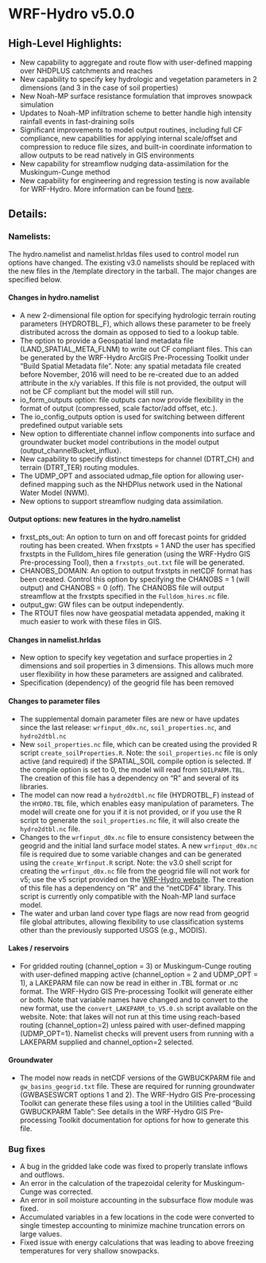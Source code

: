# WRF-Hydro v5.0.0

## High-Level Highlights:
- New capability to aggregate and route flow with user-defined mapping over NHDPLUS catchments and reaches
- New capability to specify key hydrologic and vegetation parameters in 2 dimensions (and 3 in the case of soil properties)
- New Noah-MP surface resistance formulation that improves snowpack simulation
- Updates to Noah-MP infiltration scheme to better handle high intensity rainfall events in fast-draining soils
- Significant improvements to model output routines, including full CF compliance, new capabilities for applying internal scale/offset and compression to reduce file sizes, and built-in coordinate information to allow outputs to be read natively in GIS environments
- New capability for streamflow nudging data-assimilation for the Muskingum-Cunge method
- New capability for engineering and regression testing is now available for WRF-Hydro. More information can be found [here](tests/README.md).

## Details:
### Namelists:
The hydro.namelist and namelist.hrldas files used to control model run options have changed.  The existing v3.0 namelists should be replaced with the new files in the /template directory in the tarball.  The major changes are specified below.

#### Changes in hydro.namelist
- A new 2-dimensional file option for specifying hydrologic terrain routing parameters (HYDROTBL_F), which allows these parameter to be freely distributed across the domain as opposed to tied to a lookup table.
- The option to provide a Geospatial land metadata file (LAND_SPATIAL_META_FLNM) to write out CF compliant files.  This can be generated by the WRF-Hydro ArcGIS Pre-Processing Toolkit under “Build Spatial Metadata file”. Note: any spatial metadata file created before November, 2016 will need to be re-created due to an added attribute in the x/y variables.  If this file is not provided, the output will not be CF compliant but the model will still run.
- io_form_outputs option: file outputs can now provide flexibility in the format of output (compressed, scale factor/add offset, etc.). 
- The io_config_outputs option is used for switching between different predefined output variable sets
- New option to differentiate channel inflow components into surface and groundwater bucket model contributions in the model output (output_channelBucket_influx).
- New capability to specify distinct timesteps for channel (DTRT_CH) and terrain (DTRT_TER) routing modules.
- The UDMP_OPT and associated udmap_file option for allowing user-defined mapping such as the NHDPlus network used in the National Water Model (NWM).
- New options to support streamflow nudging data assimilation.

#### Output options: new features in the hydro.namelist
- frxst_pts_out: An option to turn on and off forecast points for gridded routing has been created.  When frxstpts = 1 AND the user has specified frxstpts in the Fulldom_hires file generation (using the WRF-Hydro GIS Pre-processing Tool), then a `frxstpts_out.txt` file will be generated.  
- CHANOBS_DOMAIN: An option to output frxstpts in netCDF format has been created.  Control this option by specifying the CHANOBS = 1 (will output) and CHANOBS = 0 (off).  The CHANOBS file will output streamflow at the frxstpts specified in the `Fulldom_hires.nc` file.
- output_gw: GW files can be output independently. 
- The RTOUT files now have geospatial metadata appended, making it much easier to work with these files in GIS.  

#### Changes in namelist.hrldas
- New option to specify key vegetation and surface properties in 2 dimensions and soil properties in 3 dimensions. This allows much more user flexibility in how these parameters are assigned and calibrated.
- Specification (dependency) of the geogrid file has been removed

#### Changes to parameter files
- The supplemental domain parameter files are new or have updates since the last release: `wrfinput_d0x.nc`, `soil_properties.nc`, and `hydro2dtbl.nc` 
- New `soil_properties.nc` file, which can be created using the provided R script `create_soilProperties.R`.  Note: the `soil_properties.nc` file is only active (and required) if the SPATIAL_SOIL compile option is selected.  If the compile option is set to 0, the model will read from `SOILPARM.TBL`. The creation of this file has a dependency on “R” and several of its libraries. 
- The model can now read a `hydro2dtbl.nc` file (HYDROTBL_F) instead of the `HYDRO.TBL` file, which enables easy manipulation of parameters.  The model will create one for you if it is not provided, or if you use the R script to generate the `soil_properties.nc` file, it will also create the `hydro2dtbl.nc` file. 
- Changes to the `wrfinput_d0x.nc` file to ensure consistency between the geogrid and the initial land surface model states. A new `wrfinput_d0x.nc` file is required due to some variable changes and can be generated using the `create_Wrfinput.R` script. Note: the v3.0 shell script for creating the `wrfinput_d0x.nc` file from the geogrid file will not work for v5; use the v5 script provided on the [WRF-Hydro website](https://ral.ucar.edu/projects/wrf_hydro/pre-processing-tools).  The creation of this file has a dependency on “R” and the “netCDF4” library. This script is currently only compatible with the Noah-MP land surface model.
- The water and urban land cover type flags are now read from geogrid file global attributes, allowing flexibility to use classification systems other than the previously supported USGS (e.g., MODIS).

#### Lakes / reservoirs
- For gridded routing (channel_option = 3) or Muskingum-Cunge routing with user-defined mapping active (channel_option = 2 and UDMP_OPT = 1), a LAKEPARM file can now be read in either in .TBL format or .nc format.  The WRF-Hydro GIS Pre-processing Toolkit will generate either or both. Note that variable names have changed and to convert to the new format, use the `convert_LAKEPARM_to_V5.0.sh` script available on the website.  Note: that lakes will not run at this time using reach-based routing (channel_option=2) unless paired with user-defined mapping (UDMP_OPT=1).  Namelist checks will prevent users from running with a LAKEPARM supplied and channel_option=2 selected.

#### Groundwater
- The model now reads in netCDF versions of the GWBUCKPARM file and `gw_basins_geogrid.txt` file. These are required for running groundwater (GWBASESWCRT options 1 and 2). The WRF-Hydro GIS Pre-processing Toolkit can generate these files using a tool in the Utilities called “Build GWBUCKPARM Table”: See details in the WRF-Hydro GIS Pre-processing Toolkit documentation for options for how to generate this file.  

### Bug fixes
- A bug in the gridded lake code was fixed to properly translate inflows and outflows.
- An error in the calculation of the trapezoidal celerity for Muskingum-Cunge was corrected.
- An error in soil moisture accounting in the subsurface flow module was fixed.
- Accumulated variables in a few locations in the code were converted to single timestep accounting to minimize machine truncation errors on large values.
- Fixed issue with energy calculations that was leading to above freezing temperatures for very shallow snowpacks.

